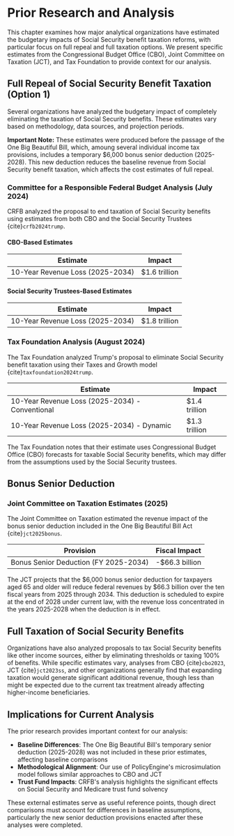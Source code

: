 # Prior Research and Analysis

This chapter examines how major analytical organizations have estimated the budgetary impacts of Social Security benefit taxation reforms, with particular focus on full repeal and full taxation options. We present specific estimates from the Congressional Budget Office (CBO), Joint Committee on Taxation (JCT), and Tax Foundation to provide context for our analysis.

## Full Repeal of Social Security Benefit Taxation (Option 1)

Several organizations have analyzed the budgetary impact of completely eliminating the taxation of Social Security benefits. These estimates vary based on methodology, data sources, and projection periods.

**Important Note:** These estimates were produced before the passage of the One Big Beautiful Bill, which, amoung several individual income tax provisions, includes a temporary \$6,000 bonus senior deduction (2025-2028). This new deduction reduces the baseline revenue from Social Security benefit taxation, which affects the cost estimates of full repeal.

### Committee for a Responsible Federal Budget Analysis (July 2024)

CRFB analyzed the proposal to end taxation of Social Security benefits using estimates from both CBO and the Social Security Trustees {cite}`crfb2024trump`.

#### CBO-Based Estimates

| Estimate | Impact |
|----------|---------|
| 10-Year Revenue Loss (2025-2034) | \$1.6 trillion |

#### Social Security Trustees-Based Estimates

| Estimate | Impact |
|----------|---------|
| 10-Year Revenue Loss (2025-2034) | \$1.8 trillion |

### Tax Foundation Analysis (August 2024)

The Tax Foundation analyzed Trump's proposal to eliminate Social Security benefit taxation using their Taxes and Growth model {cite}`taxfoundation2024trump`.

| Estimate | Impact |
|----------|---------|
| 10-Year Revenue Loss (2025-2034) - Conventional | \$1.4 trillion |
| 10-Year Revenue Loss (2025-2034) - Dynamic | \$1.3 trillion |

The Tax Foundation notes that their estimate uses Congressional Budget Office (CBO) forecasts for taxable Social Security benefits, which may differ from the assumptions used by the Social Security trustees.

## Bonus Senior Deduction

### Joint Committee on Taxation Estimates (2025)

The Joint Committee on Taxation estimated the revenue impact of the bonus senior deduction included in the One Big Beautiful Bill Act {cite}`jct2025bonus`.

| Provision | Fiscal Impact |
|----------|---------------|
| Bonus Senior Deduction (FY 2025-2034) | -\$66.3 billion |

The JCT projects that the \$6,000 bonus senior deduction for taxpayers aged 65 and older will reduce federal revenues by \$66.3 billion over the ten fiscal years from 2025 through 2034. This deduction is scheduled to expire at the end of 2028 under current law, with the revenue loss concentrated in the years 2025-2028 when the deduction is in effect.

## Full Taxation of Social Security Benefits

Organizations have also analyzed proposals to tax Social Security benefits like other income sources, either by eliminating thresholds or taxing 100% of benefits. While specific estimates vary, analyses from CBO {cite}`cbo2023`, JCT {cite}`jct2023ss`, and other organizations generally find that expanding taxation would generate significant additional revenue, though less than might be expected due to the current tax treatment already affecting higher-income beneficiaries.

## Implications for Current Analysis

The prior research provides important context for our analysis:

- **Baseline Differences**: The One Big Beautiful Bill's temporary senior deduction (2025-2028) was not included in these prior estimates, affecting baseline comparisons
- **Methodological Alignment**: Our use of PolicyEngine's microsimulation model follows similar approaches to CBO and JCT
- **Trust Fund Impacts**: CRFB's analysis highlights the significant effects on Social Security and Medicare trust fund solvency

These external estimates serve as useful reference points, though direct comparisons must account for differences in baseline assumptions, particularly the new senior deduction provisions enacted after these analyses were completed.